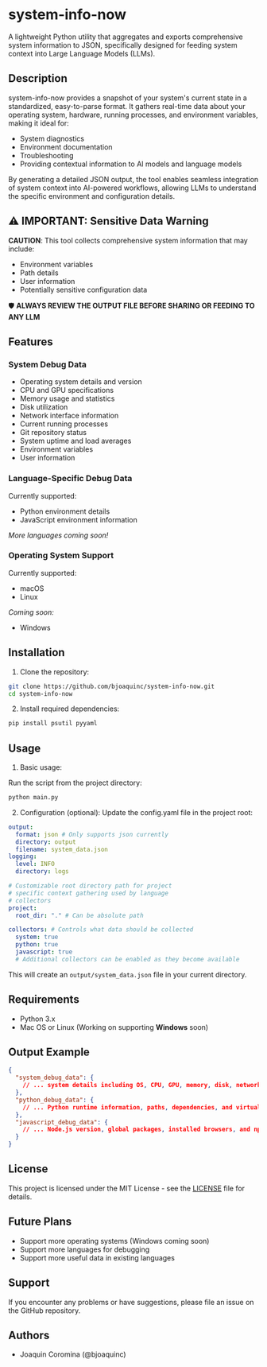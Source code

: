 # system-info-now

A lightweight Python utility that aggregates and exports comprehensive system information to JSON, specifically designed for feeding system context into Large Language Models (LLMs).

## Description

system-info-now provides a snapshot of your system's current state in a standardized, easy-to-parse format. It gathers real-time data about your operating system, hardware, running processes, and environment variables, making it ideal for:
- System diagnostics
- Environment documentation
- Troubleshooting
- Providing contextual information to AI models and language models

By generating a detailed JSON output, the tool enables seamless integration of system context into AI-powered workflows, allowing LLMs to understand the specific environment and configuration details.

## ⚠️ IMPORTANT: Sensitive Data Warning

**CAUTION**: This tool collects comprehensive system information that may include:
- Environment variables
- Path details
- User information
- Potentially sensitive configuration data

🛡️ **ALWAYS REVIEW THE OUTPUT FILE BEFORE SHARING OR FEEDING TO ANY LLM**

## Features

### System Debug Data
- Operating system details and version
- CPU and GPU specifications
- Memory usage and statistics
- Disk utilization
- Network interface information
- Current running processes
- Git repository status
- System uptime and load averages
- Environment variables
- User information

### Language-Specific Debug Data
Currently supported:
- Python environment details
- JavaScript environment information

*More languages coming soon!*

### Operating System Support
Currently supported:
- macOS
- Linux

*Coming soon:*
- Windows


## Installation

1. Clone the repository:
```bash
git clone https://github.com/bjoaquinc/system-info-now.git
cd system-info-now
```

2. Install required dependencies:
```bash
pip install psutil pyyaml
```

## Usage

1. Basic usage:

Run the script from the project directory:
```bash
python main.py
```

2. Configuration (optional): Update the config.yaml file in the project root:

```yaml
output:
  format: json # Only supports json currently
  directory: output
  filename: system_data.json
logging:
  level: INFO
  directory: logs

# Customizable root directory path for project 
# specific context gathering used by language 
# collectors
project:
  root_dir: "." # Can be absolute path

collectors: # Controls what data should be collected
  system: true
  python: true
  javascript: true
  # Additional collectors can be enabled as they become available
```

This will create an `output/system_data.json` file in your current directory.

## Requirements

- Python 3.x
- Mac OS or Linux (Working on supporting **Windows** soon)

## Output Example

```json
{
  "system_debug_data": {
    // ... system details including OS, CPU, GPU, memory, disk, network info
  },
  "python_debug_data": {
    // ... Python runtime information, paths, dependencies, and virtual environment details
  },
  "javascript_debug_data": {
    // ... Node.js version, global packages, installed browsers, and npm configuration
  }
}
```

## License

This project is licensed under the MIT License - see the [LICENSE](LICENSE) file for details.

## Future Plans

- Support more operating systems (Windows coming soon)
- Support more languages for debugging
- Support more useful data in existing languages

## Support

If you encounter any problems or have suggestions, please file an issue on the GitHub repository.

## Authors

- Joaquin Coromina (@bjoaquinc)

